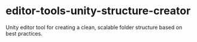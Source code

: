 # editor-tools-unity-structure-creator
Unity editor tool for creating a clean, scalable folder structure based on best practices.
